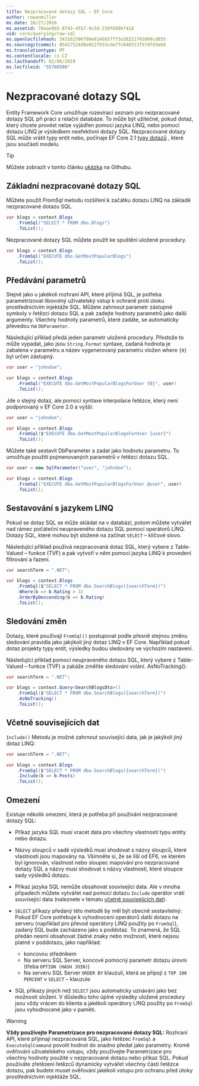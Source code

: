 ```yaml
---
title: Nezpracované dotazy SQL – EF Core
author: rowanmiller
ms.date: 10/27/2016
ms.assetid: 70aae9b5-8743-4557-9c5d-239f688bf418
uid: core/querying/raw-sql
ms.openlocfilehash: 343162596780e6146b57f73a38221701009cd855
ms.sourcegitcommit: 85d17524d8e022f933cde7fc848313f57dfd3eb8
ms.translationtype: MT
ms.contentlocale: cs-CZ
ms.lasthandoff: 02/06/2019
ms.locfileid: "55760506"
---
```

# <a name="raw-sql-queries"></a>Nezpracované dotazy SQL

Entity Framework Core umožňuje rozevírací seznam pro nezpracované dotazy SQL při práci s relační databáze. To může být užitečné, pokud dotaz, který chcete provést nelze vyjádřen pomocí jazyka LINQ, nebo pomocí dotazu LINQ je výsledkem neefektivní dotazy SQL. Nezpracované dotazy SQL může vrátit typy entit nebo, počínaje EF Core 2.1 [typy dotazů](xref:core/modeling/query-types) , které jsou součástí modelu.

> [!TIP]  
> Můžete zobrazit v tomto článku [ukázka](https://github.com/aspnet/EntityFramework.Docs/tree/master/samples/core/Querying) na Githubu.

## <a name="basic-raw-sql-queries"></a>Základní nezpracované dotazy SQL

Můžete použít *FromSql* metodu rozšíření k začátku dotazu LINQ na základě nezpracované dotazu SQL.

<!-- [!code-csharp[Main](samples/core/Querying/Querying/RawSQL/Sample.cs)] -->
``` csharp
var blogs = context.Blogs
    .FromSql("SELECT * FROM dbo.Blogs")
    .ToList();
```

Nezpracované dotazy SQL můžete použít ke spuštění uložené procedury.

<!-- [!code-csharp[Main](samples/core/Querying/Querying/RawSQL/Sample.cs)] -->
``` csharp
var blogs = context.Blogs
    .FromSql("EXECUTE dbo.GetMostPopularBlogs")
    .ToList();
```

## <a name="passing-parameters"></a>Předávání parametrů

Stejně jako u jakékoli rozhraní API, které přijímá SQL, je potřeba parametrizovat libovolný uživatelský vstup k ochraně proti útoku prostřednictvím injektáže SQL. Můžete zahrnout parametr zástupné symboly v řetězci dotazu SQL a pak zadejte hodnoty parametrů jako další argumenty. Všechny hodnoty parametrů, které zadáte, se automaticky převedou na `DbParameter`.

Následující příklad předá jeden parametr uložené procedury. Přestože to může vypadat, jako jsou `String.Format` syntaxe, zadaná hodnota je zabalena v parametru a název vygenerovaný parametru vložen where `{0}` byl určen zástupný.

<!-- [!code-csharp[Main](samples/core/Querying/Querying/RawSQL/Sample.cs)] -->
``` csharp
var user = "johndoe";

var blogs = context.Blogs
    .FromSql("EXECUTE dbo.GetMostPopularBlogsForUser {0}", user)
    .ToList();
```

Jde o stejný dotaz, ale pomocí syntaxe interpolace řetězce, který není podporovaný v EF Core 2.0 a vyšší:

<!-- [!code-csharp[Main](samples/core/Querying/Querying/RawSQL/Sample.cs)] -->
``` csharp
var user = "johndoe";

var blogs = context.Blogs
    .FromSql($"EXECUTE dbo.GetMostPopularBlogsForUser {user}")
    .ToList();
```

Můžete také sestavit DbParameter a zadat jako hodnotu parametru. To umožňuje použití pojmenovaných parametrů v řetězci dotazu SQL.

<!-- [!code-csharp[Main](samples/core/Querying/Querying/RawSQL/Sample.cs)] -->
``` csharp
var user = new SqlParameter("user", "johndoe");

var blogs = context.Blogs
    .FromSql("EXECUTE dbo.GetMostPopularBlogsForUser @user", user)
    .ToList();
```

## <a name="composing-with-linq"></a>Sestavování s jazykem LINQ

Pokud se dotaz SQL se může skládat na v databázi, potom můžete vytvářet nad rámec počáteční neupraveného dotazu SQL pomocí operátorů LINQ. Dotazy SQL, které mohou být složené na začínat `SELECT` – klíčové slovo.

Následující příklad používá nezpracovaná dotaz SQL, který vybere z Table-Valued – funkce (TVF) a pak vytvoří v něm pomocí jazyka LINQ k provedení filtrování a řazení.

<!-- [!code-csharp[Main](samples/core/Querying/Querying/RawSQL/Sample.cs)] -->
``` csharp
var searchTerm = ".NET";

var blogs = context.Blogs
    .FromSql($"SELECT * FROM dbo.SearchBlogs({searchTerm})")
    .Where(b => b.Rating > 3)
    .OrderByDescending(b => b.Rating)
    .ToList();
```

## <a name="change-tracking"></a>Sledování změn

Dotazy, které používají `FromSql()` postupovat podle přesně stejnou změnu sledování pravidla jako jakýkoli jiný dotaz LINQ v EF Core. Například pokud dotaz projekty typy entit, výsledky budou sledovány ve výchozím nastavení.  

Následující příklad pomocí neupraveného dotazu SQL, který vybere z Table-Valued – funkce (TVF) a zakáže změňte sledování volání. AsNoTracking():

<!-- [!code-csharp[Main](samples/core/Querying/Querying/RawSQL/Sample.cs)] -->
``` csharp
var searchTerm = ".NET";

var blogs = context.Query<SearchBlogsDto>()
    .FromSql($"SELECT * FROM dbo.SearchBlogs({searchTerm})")
    .AsNoTracking()
    .ToList();
```

## <a name="including-related-data"></a>Včetně souvisejících dat

`Include()` Metodu je možné zahrnout související data, jak je jakýkoli jiný dotaz LINQ:

<!-- [!code-csharp[Main](samples/core/Querying/Querying/RawSQL/Sample.cs)] -->
``` csharp
var searchTerm = ".NET";

var blogs = context.Blogs
    .FromSql($"SELECT * FROM dbo.SearchBlogs({searchTerm})")
    .Include(b => b.Posts)
    .ToList();
```

## <a name="limitations"></a>Omezení

Existuje několik omezení, která je potřeba při používání nezpracované dotazy SQL:

* Příkaz jazyka SQL musí vracet data pro všechny vlastnosti typu entity nebo dotazu.

* Názvy sloupců v sadě výsledků musí shodovat s názvy sloupců, které vlastnosti jsou mapovány na. Všimněte si, že se liší od EF6, ve kterém byl ignorován, vlastnost nebo sloupec mapování pro nezpracované dotazy SQL a názvy musí shodovat s názvy vlastností, které sloupce sady výsledků dotazu.

* Příkaz jazyka SQL nemůže obsahovat související data. Ale v mnoha případech můžete vytvářet nad pomocí dotazu `Include` operátor vrátí související data (naleznete v tématu [včetně souvisejících dat](#including-related-data)).

* `SELECT` příkazy předaný této metodě by měl být obecně sestavitelný: Pokud EF Core potřebuje k vyhodnocení operátorů další dotazu na serveru (například pro převod operátory LINQ použity po `FromSql`), zadaný SQL bude zacházeno jako s poddotaz. To znamená, že SQL předán nesmí obsahovat žádné znaky nebo možnosti, které nejsou platné v poddotazu, jako například:
  * koncovou středníkem
  * Na serveru SQL Server, koncové pomocný parametr dotazu úrovni (třeba `OPTION (HASH JOIN)`)
  * Na serveru SQL Server `ORDER BY` klauzuli, která se připojí z `TOP 100 PERCENT` v `SELECT` – klauzule

* SQL příkazy jiných než `SELECT` jsou automaticky uznáváni jako bez možnosti složení. V důsledku toho úplné výsledky uložené procedury jsou vždy vrácen do klienta a jakékoli operátory LINQ použity po `FromSql` jsou vyhodnocené jako v paměti.

> [!WARNING]  
> **Vždy používejte Parametrizace pro nezpracované dotazy SQL:** Rozhraní API, které přijímají nezpracovaná SQL, jako řetězec `FromSql` a `ExecuteSqlCommand` povolit hodnot do snadno předat jako parametry. Kromě ověřování uživatelského vstupu, vždy používejte Parametrizace pro všechny hodnoty použité v nezpracované dotazu nebo příkaz SQL. Pokud používáte zřetězení řetězců dynamicky vytvářet všechny části řetězce dotazu, pak budete muset ověřování jakékoli vstupu pro ochranu před útoky prostřednictvím injektáže SQL.
